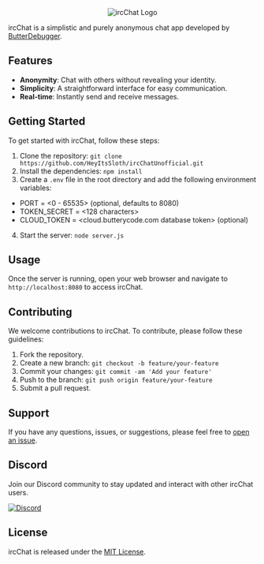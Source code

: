 <div align="center">
  <img src="https://media.discordapp.net/attachments/588083425496399892/1119272186243465287/IRC3.png?width=250&height=250" alt="ircChat Logo">
</div>

ircChat is a simplistic and purely anonymous chat app developed by [ButterDebugger](https://github.com/ButterDebugger).
## Features

- **Anonymity**: Chat with others without revealing your identity.
- **Simplicity**: A straightforward interface for easy communication.
- **Real-time**: Instantly send and receive messages.

## Getting Started

To get started with ircChat, follow these steps:

1. Clone the repository: `git clone https://github.com/HeyItsSloth/ircChatUnofficial.git`
2. Install the dependencies: `npm install`
3. Create a `.env` file in the root directory and add the following environment variables:

 -   PORT = <0 - 65535> (optional, defaults to 8080)
 -   TOKEN_SECRET = <128 characters>
 -   CLOUD_TOKEN = <cloud.butterycode.com database token> (optional)


4. Start the server: `node server.js`

## Usage

Once the server is running, open your web browser and navigate to `http://localhost:8080` to access ircChat.

## Contributing

We welcome contributions to ircChat. To contribute, please follow these guidelines:

1. Fork the repository.
2. Create a new branch: `git checkout -b feature/your-feature`
3. Commit your changes: `git commit -am 'Add your feature'`
4. Push to the branch: `git push origin feature/your-feature`
5. Submit a pull request.

## Support

If you have any questions, issues, or suggestions, please feel free to [open an issue](https://github.com/HeyItsSloth/ircChatUnofficial/issues).

## Discord

Join our Discord community to stay updated and interact with other ircChat users.

[![Discord](https://img.shields.io/badge/Join%20Us%20on-Discord-7289DA.svg?logo=discord&logoColor=white)](https://discord.gg/TBkjPn6mHg)

## License

ircChat is released under the [MIT License](https://raw.githubusercontent.com/HeyItsSloth/ircChatUnofficial/main/LICENSE).
